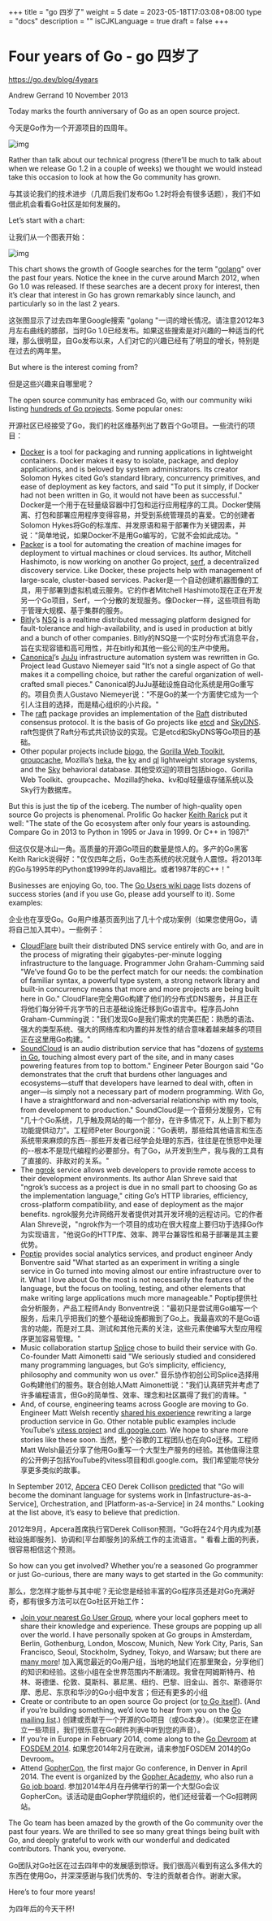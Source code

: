 +++
title = "go 四岁了"
weight = 5
date = 2023-05-18T17:03:08+08:00
type = "docs"
description = ""
isCJKLanguage = true
draft = false
+++

# Four years of Go - go 四岁了

https://go.dev/blog/4years

Andrew Gerrand
10 November 2013

Today marks the fourth anniversary of Go as an open source project.

今天是Go作为一个开源项目的四周年。

![img](FourYearsOfGo_img/4years-gopher.png)

Rather than talk about our technical progress (there’ll be much to talk about when we release Go 1.2 in a couple of weeks) we thought we would instead take this occasion to look at how the Go community has grown.

与其谈论我们的技术进步（几周后我们发布Go 1.2时将会有很多话题），我们不如借此机会看看Go社区是如何发展的。

Let’s start with a chart:

让我们从一个图表开始：

![img](FourYearsOfGo_img/4years-graph.png)

This chart shows the growth of Google searches for the term "[golang](http://www.google.com/trends/explore?hl=en-US#q=golang&date=10/2009+50m&cmpt=q)" over the past four years. Notice the knee in the curve around March 2012, when Go 1.0 was released. If these searches are a decent proxy for interest, then it’s clear that interest in Go has grown remarkably since launch, and particularly so in the last 2 years.

这张图显示了过去四年里Google搜索 "golang "一词的增长情况。请注意2012年3月左右曲线的膝部，当时Go 1.0已经发布。如果这些搜索是对兴趣的一种适当的代理，那么很明显，自Go发布以来，人们对它的兴趣已经有了明显的增长，特别是在过去的两年里。

But where is the interest coming from?

但是这些兴趣来自哪里呢？

The open source community has embraced Go, with our community wiki listing [hundreds of Go projects](https://go.dev/wiki/Projects). Some popular ones:

开源社区已经接受了Go，我们的社区维基列出了数百个Go项目。一些流行的项目：

- [Docker](http://docker.io/) is a tool for packaging and running applications in lightweight containers. Docker makes it easy to isolate, package, and deploy applications, and is beloved by system administrators. Its creator Solomon Hykes cited Go’s standard library, concurrency primitives, and ease of deployment as key factors, and said "To put it simply, if Docker had not been written in Go, it would not have been as successful." Docker是一个用于在轻量级容器中打包和运行应用程序的工具。Docker使隔离、打包和部署应用程序变得容易，并受到系统管理员的喜爱。它的创建者Solomon Hykes将Go的标准库、并发原语和易于部署作为关键因素，并说："简单地说，如果Docker不是用Go编写的，它就不会如此成功。"
- [Packer](http://packer.io/) is a tool for automating the creation of machine images for deployment to virtual machines or cloud services. Its author, Mitchell Hashimoto, is now working on another Go project, [serf](http://www.serfdom.io/), a decentralized discovery service. Like Docker, these projects help with management of large-scale, cluster-based services. Packer是一个自动创建机器图像的工具，用于部署到虚拟机或云服务。它的作者Mitchell Hashimoto现在正在开发另一个Go项目，Serf，一个分散的发现服务。像Docker一样，这些项目有助于管理大规模、基于集群的服务。
- [Bitly](http://bit.ly/)’s [NSQ](http://bitly.github.io/nsq/) is a realtime distributed messaging platform designed for fault-tolerance and high-availability, and is used in production at bitly and a bunch of other companies. Bitly的NSQ是一个实时分布式消息平台，旨在实现容错和高可用性，并在bitly和其他一些公司的生产中使用。
- [Canonical](http://canonical.com/)’s [JuJu](https://juju.ubuntu.com/) infrastructure automation system was rewritten in Go. Project lead Gustavo Niemeyer said "It’s not a single aspect of Go that makes it a compelling choice, but rather the careful organization of well-crafted small pieces." Canonical的JuJu基础设施自动化系统是用Go重写的。项目负责人Gustavo Niemeyer说："不是Go的某一个方面使它成为一个引人注目的选择，而是精心组织的小片段。"
- The [raft](https://github.com/goraft/raft) package provides an implementation of the [Raft](https://ramcloud.stanford.edu/wiki/download/attachments/11370504/raft.pdf) distributed consensus protocol. It is the basis of Go projects like [etcd](https://github.com/coreos/etcd) and [SkyDNS](https://github.com/skynetservices/skydns). raft包提供了Raft分布式共识协议的实现。它是etcd和SkyDNS等Go项目的基础。
- Other popular projects include [biogo](https://github.com/biogo/biogo), the [Gorilla Web Toolkit](http://www.gorillatoolkit.org/), [groupcache](https://github.com/golang/groupcache), Mozilla’s [heka](https://github.com/mozilla-services/heka), the [kv](https://github.com/cznic/kv) and [ql](https://github.com/cznic/ql) lightweight storage systems, and the [Sky](http://skydb.io/) behavioral database. 其他受欢迎的项目包括biogo、Gorilla Web Toolkit、groupcache、Mozilla的heka、kv和ql轻量级存储系统以及Sky行为数据库。

But this is just the tip of the iceberg. The number of high-quality open source Go projects is phenomenal. Prolific Go hacker [Keith Rarick](http://xph.us/software/) put it well: "The state of the Go ecosystem after only four years is astounding. Compare Go in 2013 to Python in 1995 or Java in 1999. Or C++ in 1987!"

但这仅仅是冰山一角。高质量的开源Go项目的数量是惊人的。多产的Go黑客Keith Rarick说得好："仅仅四年之后，Go生态系统的状况就令人震惊。将2013年的Go与1995年的Python或1999年的Java相比。或者1987年的C++！"

Businesses are enjoying Go, too. The [Go Users wiki page](https://go.dev/wiki/GoUsers) lists dozens of success stories (and if you use Go, please add yourself to it). Some examples:

企业也在享受Go。Go用户维基页面列出了几十个成功案例（如果您使用Go，请将自己加入其中）。一些例子：

- [CloudFlare](https://blog.cloudflare.com/go-at-cloudflare) built their distributed DNS service entirely with Go, and are in the process of migrating their gigabytes-per-minute logging infrastructure to the language. Programmer John Graham-Cumming said "We’ve found Go to be the perfect match for our needs: the combination of familiar syntax, a powerful type system, a strong network library and built-in concurrency means that more and more projects are being built here in Go." CloudFlare完全用Go构建了他们的分布式DNS服务，并且正在将他们每分钟千兆字节的日志基础设施迁移到Go语言中。程序员John Graham-Cumming说："我们发现Go是我们需求的完美匹配：熟悉的语法、强大的类型系统、强大的网络库和内置的并发性的结合意味着越来越多的项目正在这里用Go构建。"
- [SoundCloud](http://soundcloud.com/) is an audio distribution service that has "dozens of [systems in Go](http://backstage.soundcloud.com/2012/07/go-at-soundcloud/), touching almost every part of the site, and in many cases powering features from top to bottom." Engineer Peter Bourgon said "Go demonstrates that the cruft that burdens other languages and ecosystems—stuff that developers have learned to deal with, often in anger—is simply not a necessary part of modern programming. With Go, I have a straightforward and non-adversarial relationship with my tools, from development to production." SoundCloud是一个音频分发服务，它有 "几十个Go系统，几乎触及网站的每一个部分，在许多情况下，从上到下都为功能提供动力"。工程师Peter Bourgon说："Go表明，那些给其他语言和生态系统带来麻烦的东西--那些开发者已经学会处理的东西，往往是在愤怒中处理的--根本不是现代编程的必要部分。有了Go，从开发到生产，我与我的工具有了直接的、非敌对的关系。"
- The [ngrok](https://ngrok.com/) service allows web developers to provide remote access to their development environments. Its author Alan Shreve said that "ngrok’s success as a project is due in no small part to choosing Go as the implementation language," citing Go’s HTTP libraries, efficiency, cross-platform compatibility, and ease of deployment as the major benefits. ngrok服务允许网络开发者提供对其开发环境的远程访问。它的作者Alan Shreve说，"ngrok作为一个项目的成功在很大程度上要归功于选择Go作为实现语言，"他说Go的HTTP库、效率、跨平台兼容性和易于部署是其主要优势。
- [Poptip](http://poptip.com/) provides social analytics services, and product engineer Andy Bonventre said "What started as an experiment in writing a single service in Go turned into moving almost our entire infrastructure over to it. What I love about Go the most is not necessarily the features of the language, but the focus on tooling, testing, and other elements that make writing large applications much more manageable." Poptip提供社会分析服务，产品工程师Andy Bonventre说："最初只是尝试用Go编写一个服务，后来几乎把我们的整个基础设施都搬到了Go上。我最喜欢的不是Go语言的功能，而是对工具、测试和其他元素的关注，这些元素使编写大型应用程序更加容易管理。"
- Music collaboration startup [Splice](http://splice.com/) chose to build their service with Go. Co-founder Matt Aimonetti said "We seriously studied and considered many programming languages, but Go’s simplicity, efficiency, philosophy and community won us over." 音乐协作初创公司Splice选择用Go构建他们的服务。联合创始人Matt Aimonetti说："我们认真研究并考虑了许多编程语言，但Go的简单性、效率、理念和社区赢得了我们的青睐。"
- And, of course, engineering teams across Google are moving to Go. Engineer Matt Welsh recently [shared his experience](http://matt-welsh.blogspot.com.au/2013/08/rewriting-large-production-system-in-go.html) rewriting a large production service in Go. Other notable public examples include YouTube’s [vitess project](https://github.com/youtube/vitess) and [dl.google.com](https://go.dev/talks/2013/oscon-dl.slide). We hope to share more stories like these soon. 当然，整个谷歌的工程团队也在向Go迁移。工程师Matt Welsh最近分享了他用Go重写一个大型生产服务的经验。其他值得注意的公开例子包括YouTube的vitess项目和dl.google.com。我们希望能尽快分享更多类似的故事。

In September 2012, [Apcera](http://apcera.com/) CEO Derek Collison [predicted](https://twitter.com/derekcollison/status/245522124666716160) that "Go will become the dominant language for systems work in [Infastructure-as-a-Service], Orchestration, and [Platform-as-a-Service] in 24 months." Looking at the list above, it’s easy to believe that prediction.

2012年9月，Apcera首席执行官Derek Collison预测，"Go将在24个月内成为[基础设施即服务]、协调和[平台即服务]的系统工作的主流语言。" 看看上面的列表，很容易相信这个预测。

So how can you get involved? Whether you’re a seasoned Go programmer or just Go-curious, there are many ways to get started in the Go community:

那么，您怎样才能参与其中呢？无论您是经验丰富的Go程序员还是对Go充满好奇，都有很多方法可以在Go社区开始工作：

- [Join your nearest Go User Group](https://blog.golang.org/getthee-to-go-meetup), where your local gophers meet to share their knowledge and experience. These groups are popping up all over the world. I have personally spoken at Go groups in Amsterdam, Berlin, Gothenburg, London, Moscow, Munich, New York City, Paris, San Francisco, Seoul, Stockholm, Sydney, Tokyo, and Warsaw; but there are [many more](https://go.dev/wiki/GoUserGroups)! 加入离您最近的Go用户组，当地的地鼠们在那里聚会，分享他们的知识和经验。这些小组在全世界范围内不断涌现。我曾在阿姆斯特丹、柏林、哥德堡、伦敦、莫斯科、慕尼黑、纽约、巴黎、旧金山、首尔、斯德哥尔摩、悉尼、东京和华沙的Go小组中发言；但还有更多的小组
- Create or contribute to an open source Go project (or [to Go itself](https://go.dev/doc/contribute.html)). (And if you’re building something, we’d love to hear from you on the [Go mailing list](http://groups.google.com/group/golang-nuts).) 创建或贡献于一个开源的Go项目（或Go本身）。(如果您正在建立一些项目，我们很乐意在Go邮件列表中听到您的声音）。
- If you’re in Europe in February 2014, come along to the [Go Devroom](https://code.google.com/p/go-wiki/wiki/Fosdem2014) at [FOSDEM 2014](https://fosdem.org/2014/). 如果您2014年2月在欧洲，请来参加FOSDEM 2014的Go Devroom。
- Attend [GopherCon](http://gophercon.com/), the first major Go conference, in Denver in April 2014. The event is organized by the [Gopher Academy](http://www.gopheracademy.com/), who also run a [Go job board](http://www.gopheracademy.com/jobs). 参加2014年4月在丹佛举行的第一个大型Go会议GopherCon。该活动是由Gopher学院组织的，他们还经营着一个Go招聘网站。

The Go team has been amazed by the growth of the Go community over the past four years. We are thrilled to see so many great things being built with Go, and deeply grateful to work with our wonderful and dedicated contributors. Thank you, everyone.

Go团队对Go社区在过去四年中的发展感到惊讶。我们很高兴看到有这么多伟大的东西在使用Go，并深深感谢与我们优秀的、专注的贡献者合作。谢谢大家。

Here’s to four more years!

为四年后的今天干杯!
